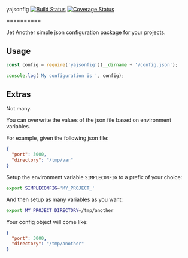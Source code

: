 yajsonfig  [![Build Status](https://travis-ci.org/arcturus/yajsonfig.svg?branch=master)](https://travis-ci.org/arcturus/yajsonfig) [![Coverage Status](https://coveralls.io/repos/github/arcturus/yajsonfig/badge.svg?branch=master)](https://coveralls.io/github/arcturus/yajsonfig?branch=master)

==========

Jet Another simple json configuration package for your projects.

Usage
-----
```javascript
const config = require('yajsonfig')(__dirname + '/config.json');

console.log('My configuration is ', config);
```

Extras
------
Not many.

You can overwrite the values of the json file based on environment variables.

For example, given the following json file:
```json
{
  "port": 3000,
  "directory": "/tmp/var"
}
```

Setup the environment variable ``SIMPLECONFIG`` to a prefix of your choice:

```bash
export SIMPLECONFIG='MY_PROJECT_'
```

And then setup as many variables as you want:

```bash
export MY_PROJECT_DIRECTORY=/tmp/another
```

Your config object will come like:

```json
{
  "port": 3000,
  "directory": "/tmp/another"
}
```
